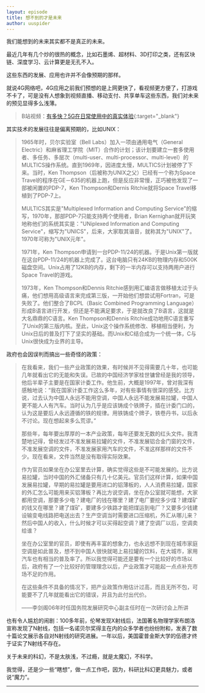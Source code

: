 ```yaml
---
layout: episode
title: 想不到的才是未来
author: uuspider
---
```

我们能想到的未来其实都不是真正的未来。

最近几年有几个炒的很热的概念，比如石墨烯、超材料、3D打印之类，还有区块链、深度学习、云计算更是无孔不入。

这些东西的发展、应用也许并不会像预期的那样。

就说4G网络吧，4G应用之前我们预想的是上网更快了，看视频更方便了，打游戏不卡了，可是没有人想象到视频直播、移动支付、共享单车这些东西，我们对未来的预见显得多么浅薄。

>B站视频：[有多快？5G在日常使用中的真实体验][ref01]{:target="_blank"}

其实技术的发展往往是偏离预期的，比如UNIX：

>1965年时，贝尔实验室（Bell Labs）加入一项由通用电气（General Electric）和麻省理工学院（MIT）合作的计划；该计划要建立一套多使用者、多任务、多层次（multi-user、multi-processor、multi-level）的MULTICS操作系统。直到1969年，因进度太慢，MULTICS计划被停了下来。当时，Ken Thompson（后被称为UNIX之父）已经有一个称为Space Travel的程序在GE－635的机器上跑，但是反应非常慢，正巧被他发现了一部被闲置的PDP-7，Ken Thompson和Dernis Ritchie就将Space Travel移植到了PDP-7上。
>
>MULTICS其实是"Multiplexed Information and Computing Service"的缩写，1970年，那部PDP-7只能支持两个使用者，Brian Kernighan就开玩笑地称他们的系统其实是："UNiplexed Information and Computing Service"，缩写为"UNICS"，后来，大家取其谐音，就称其为"UNIX"了。1970年可称为"UNIX元年"。
>
>1971年，Ken Thompson申请到一台PDP-11/24的机器。于是Unix第一版就在这台PDP-11/24的机器上完成了。这台电脑只有24KB的物理内存和500K磁盘空间。Unix占用了12KB的内存，剩下的一半内存可以支持两用户进行Space Travel的游戏。
>
>1973年，Ken Thompson和Dennis Ritchie感到用汇编语言做移植太过于头痛，他们想用高级语言来完成第三版，一开始他们想尝试用Fortran，可是失败了。他们整合了BCPL（Basic Combined Programming Language）形成B语言进行开发，但还是不能满足要求，于是就改良了B语言，这就是大名鼎鼎的C语言。Ken Thompson和Dennis Ritchie成功地用C语言重写了Unix的第三版内核。至此，Unix这个操作系统修改、移植相当便利，为Unix日后的普及打下了坚实的基础。而Unix和C结合成为一个统一体，C与Unix很快成为业界的主导。

政府也会因误判而搞出一些奇怪的政策：

>在我看来，我们一些产业政策的效果，有时候并不见得需要几十年，也可能几年就看出它的无能和失误。已故的中国经济学家桂世镛曾经是我的领导，他后半辈子主要是在国家计委工作。他生前，大概是1997年，曾对我深有感触地说：“我在国家计委工作这么多年，对有些事情有很深的感受。比方说，过去认为中国人永远不能用空调，中国人永远不能发展易拉罐，中国人更不能人人有汽车。当时认为几乎是应该铸成个铁牌子，插在计委门口的，认为这是要后人永远遵循的铁的规律。用铁铸成个牌子，铁卷丹书，以后永不讨论。现在想起来多么荒谬。”
>
>那些年，每年要出厚厚的一本产业政策，每年还要发无数的红头文件。我清楚地记得，曾经发过不准发展易拉罐的文件，不准发展铝合金门窗的文件，不准发展空调的文件，不准发展家用汽车的文件，不准这样那样的文件不少。现在看来，文件当然是没有取得实际效果。
>
>作为官员如果坐在办公室里去计算，确实觉得这些是不可能发展的。比方说易拉罐，当时中国的外汇储备只有几十亿美元。官员们这样计算，如果中国发展易拉罐，早期的易拉罐是要用进口的铝薄板的，人人消费易拉罐，国家的外汇怎么可能用来买铝薄板？再比方说空调，坐在办公室就可能想，大家都用空调，那要多少电？建电厂的钱在哪里？建了电厂要挖多少煤？建煤矿的钱又在哪里？建了煤矿，要建多少铁路才能把煤运到电厂？又要多少钱建设输变电线路把电送出去？生产空调当时需要进口压缩机，外汇从哪儿来？然后中国人的收入，什么时候才可以买得起空调？建了空调厂以后，空调卖给谁？
>
>坐在办公室里的官员，即使有再丰富的想象力，也永远想不到现在城市家庭空调是如此普及，想不到中国人很快就喝上易拉罐的饮料，在大城市，家用汽车也有相当的普及率了。所以我觉得可能还是要有一个比较好的市场以后，政府有了一个比较好的管理理念以后，产业政策才可能起一点点补充市场不足的作用。
>
>在这些条件不具备的情况下，把产业政策作用估计过高，而且无所不包，可能要不了几年就能看出它的错误，并且为此付出代价。
>
>——李剑阁06年时任国务院发展研究中心副主任时在一次研讨会上所讲

也有令人尴尬的闹剧：100多年前，伦琴发现X射线后，法国著名物理学家布朗洛宣称发现了N射线，包括一名诺贝尔奖得主在内的众多学者也纷纷附和，发表了数十篇论文展示各自对N射线的研究进展。一年以后，美国霍普金斯大学的伍德才终于证实了N射线不存在。

关于未来的科幻，不是太肤浅，不过瘾，就是太魔幻，不科学。

我觉得，还是少一些“瞎想”，做一点工作吧，因为，科研比科幻更具魅力，或者说“魔力”。

***

[ref01]:https://www.bilibili.com/video/av54737593
